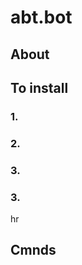 # abt.bot
<h2>About</h2>




<h2>To install</h2>
<h3>1. </h3> 
<h3>2. </h3> 
<h3>3. </h3> 
<h3>3. </h3> 




hr
<h2>Cmnds</h2>

